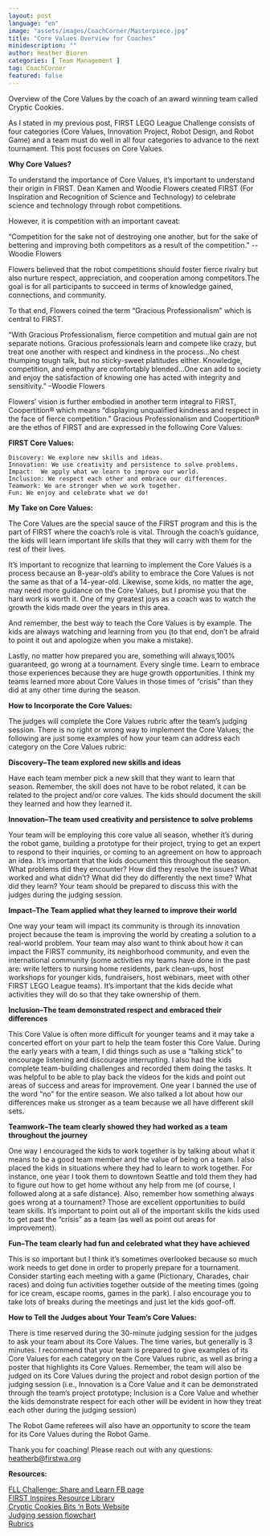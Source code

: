 ```yaml
---
layout: post
language: "en"
image: "assets/images/CoachCorner/Masterpiece.jpg"
title: "Core Values Overview for Coaches"
minidescription: ""
author: Heather Bioren
categories: [ Team Management ]
tag: CoachCorner
featured: false
---
```

Overview of the Core Values by the coach of an award winning team called Cryptic Cookies.

As I stated in my previous post, FIRST LEGO League Challenge consists of four categories (Core Values, Innovation Project, Robot Design, and Robot Game) and a team must do well in all four categories to advance to the next tournament. This post focuses on Core Values.

**Why Core Values?**

To understand the importance of Core Values, it’s important to understand their origin in FIRST. Dean Kamen and Woodie Flowers created FIRST (For Inspiration and Recognition of Science and Technology) to celebrate science and technology through robot competitions.

However, it is competition with an important caveat:

“Competition for the sake not of destroying one another, but for the sake of bettering and improving both competitors as a result of the competition.”
-- Woodie Flowers

Flowers believed that the robot competitions should foster fierce rivalry but also nurture respect, appreciation, and cooperation among competitors.The goal is for all participants to succeed in terms of knowledge gained, connections, and community.

To that end, Flowers coined the term “Gracious Professionalism” which is central to FIRST.

“With Gracious Professionalism, fierce competition and mutual gain are not separate notions. Gracious professionals learn and compete like crazy, but treat one another with respect and kindness in the process…No chest thumping tough talk, but no sticky-sweet platitudes either.
Knowledge, competition, and empathy are comfortably blended…One can add to society and enjoy the satisfaction of knowing one has acted with integrity and sensitivity.”
–Woodie Flowers

Flowers’ vision is further embodied in another term integral to FIRST, Coopertition® which means “displaying unqualified kindness and respect in the face of fierce competition.”
Gracious Professionalism and Coopertition® are the ethos of FIRST and are expressed in the following Core Values:

**FIRST Core Values:**

    Discovery: We explore new skills and ideas.
    Innovation: We use creativity and persistence to solve problems.
    Impact:  We apply what we learn to improve our world.
    Inclusion: We respect each other and embrace our differences.
    Teamwork: We are stronger when we work together.
    Fun: We enjoy and celebrate what we do!

**My Take on Core Values:**

The Core Values are the special sauce of the FIRST program and this is the part of FIRST where the coach’s role is vital. Through the coach’s guidance, the kids will learn important life skills that they will carry with them for the rest of their lives.

It’s important to recognize that learning to implement the Core Values is a process because an 8-year-old’s ability to embrace the Core Values is not the same as that of a 14-year-old. Likewise, some kids, no matter the age, may need more guidance on the Core Values, but I promise you that the hard work is worth it. One of my greatest joys as a coach was to watch the growth the kids made over the years in this area.

And remember, the best way to teach the Core Values is by example. The kids are always watching and learning from you (to that end, don’t be afraid to point it out and apologize when you make a mistake).

Lastly, no matter how prepared you are, something will always,100% guaranteed, go wrong at a tournament. Every single time. Learn to embrace those experiences because they are huge growth opportunities. I think my teams learned more about Core Values in those times of “crisis” than they did at any other time during the season.

**How to Incorporate the Core Values:**

The judges will complete the Core Values rubric after the team’s judging session. There is no right or wrong way to implement the Core Values; the following are just some examples of how your team can address each category on the Core Values rubric:

**Discovery–The team explored new skills and ideas**

Have each team member pick a new skill that they want to learn that season. Remember, the skill does not have to be robot related, it can be related to the project and/or core values. The kids should document the skill they learned and how they learned it.

**Innovation–The team used creativity and persistence to solve problems**

Your team will be employing this core value all season, whether it’s during the robot game, building a prototype for their project, trying to get an expert to respond to their inquiries, or coming to an agreement on how to approach an idea. It’s important that the kids document this throughout the season. What problems did they encounter? How did they resolve the issues? What worked and what didn’t? What did they do differently the next time? What did they learn? Your team should be prepared to discuss this with the judges during the judging session.

**Impact–The Team applied what they learned to improve their world**

One way your team will impact its community is through its innovation project because the team is improving the world by creating a solution to a real-world problem. Your team may also want to think about how it can impact the FIRST community, its neighborhood community, and even the international community (some activities my teams have done in the past are: write letters to nursing home residents, park clean-ups, host workshops for younger kids, fundraisers, host webinars, meet with other FIRST LEGO League teams). It’s important that the kids decide what activities they will do so that they take ownership of them.

**Inclusion–The team demonstrated respect and embraced their differences**

This Core Value is often more difficult for younger teams and it may take a concerted effort on your part to help the team foster this Core Value. During the early years with a team, I did things such as use a “talking stick” to encourage listening and discourage interrupting. I also had the kids complete team-building challenges and recorded them doing the tasks. It was helpful to be able to play back the videos for the kids and point out areas of success and areas for improvement. One year I banned the use of the word “no” for the entire season. We also talked a lot about how our differences make us stronger as a team because we all have different skill sets.

**Teamwork–The team clearly showed they had worked as a team throughout the journey**

One way I encouraged the kids to work together is by talking about what it means to be a good team member and the value of being on a team. I also placed the kids in situations where they had to learn to work together. For instance, one year I took them to downtown Seattle and told them they had to figure out how to get home without any help from me (of course, I followed along at a safe distance). Also, remember how something always goes wrong at a tournament? Those are excellent opportunities to build team skills. It’s important to point out all of the important skills the kids used to get past the “crisis” as a team (as well as point out areas for improvement).

**Fun–The team clearly had fun and celebrated what they have achieved**

This is so important but I think it’s sometimes overlooked because so much work needs to get done in order to properly prepare for a tournament. Consider starting each meeting with a game (Pictionary, Charades, chair races) and doing fun activities together outside of the meeting times (going for ice cream, escape rooms, games in the park). I also encourage you to take lots of breaks during the meetings and just let the kids goof-off.

**How to Tell the Judges about Your Team’s Core Values:**

There is time reserved during the 30-minute judging session for the judges to ask your team about its Core Values. The time varies, but generally is 3 minutes. I recommend that your team is prepared to give examples of its Core Values for each category on the Core Values rubric, as well as bring a poster that highlights its Core Values. Remember, the team will also be judged on its Core Values during the project and robot design portion of the judging session (i.e., Innovation is a Core Value and it can be demonstrated through the team’s project prototype; Inclusion is a Core Value and whether the kids demonstrate respect for each other will be evident in how they treat each other during the judging session)

The Robot Game referees will also have an opportunity to score the team for its Core Values during the Robot Game.

Thank you for coaching! Please reach out with any questions: heatherb@firstwa.org

**Resources:**

<a href="https://www.facebook.com/groups/FLLShareandLearn">FLL Challenge: Share and Learn FB page </a><br>
<a href="https://www.firstinspires.org/resource-library">FIRST Inspires Resource Library </a><br>
<a href="https://crypticcookies.weebly.com/">Cryptic Cookies Bits ‘n Bots Website </a><br>
<a href="https://firstinspiresst01.blob.core.windows.net/first-energize/fll-challenge/fll-challenge-superpowered-judging-session-flowchart.pdf">Judging session flowchart</a><br>
<a href="https://firstinspiresst01.blob.core.windows.net/first-energize/fll-challenge/fll-challenge-superpowered-rubrics.pdf">Rubrics</a>
